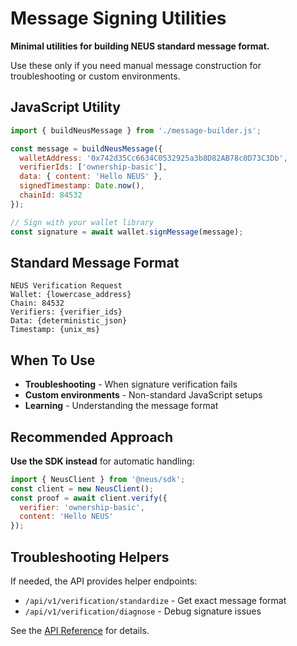 # Message Signing Utilities

**Minimal utilities for building NEUS standard message format.**

Use these only if you need manual message construction for troubleshooting or custom environments.

## JavaScript Utility

```javascript
import { buildNeusMessage } from './message-builder.js';

const message = buildNeusMessage({
  walletAddress: '0x742d35Cc6634C0532925a3b8D82AB78c0D73C3Db',
  verifierIds: ['ownership-basic'],
  data: { content: 'Hello NEUS' },
  signedTimestamp: Date.now(),
  chainId: 84532
});

// Sign with your wallet library
const signature = await wallet.signMessage(message);
```

## Standard Message Format

```
NEUS Verification Request
Wallet: {lowercase_address}
Chain: 84532
Verifiers: {verifier_ids}
Data: {deterministic_json}
Timestamp: {unix_ms}
```

## When To Use

- **Troubleshooting** - When signature verification fails
- **Custom environments** - Non-standard JavaScript setups
- **Learning** - Understanding the message format

## Recommended Approach

**Use the SDK instead** for automatic handling:

```javascript
import { NeusClient } from '@neus/sdk';
const client = new NeusClient();
const proof = await client.verify({
  verifier: 'ownership-basic',
  content: 'Hello NEUS'
});
```

## Troubleshooting Helpers

If needed, the API provides helper endpoints:

- `/api/v1/verification/standardize` - Get exact message format
- `/api/v1/verification/diagnose` - Debug signature issues

See the [API Reference](../docs/api/README.md) for details.
